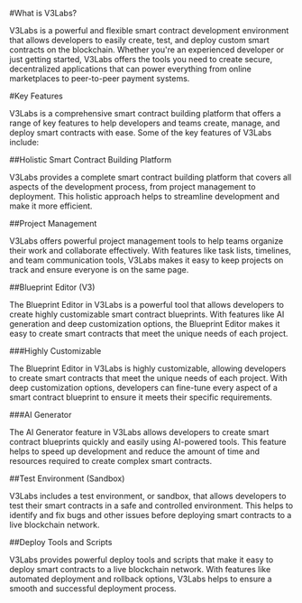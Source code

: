 #What is V3Labs?

V3Labs is a powerful and flexible smart contract development environment that allows developers to easily create, test, and deploy custom smart contracts on the blockchain. Whether you're an experienced developer or just getting started, V3Labs offers the tools you need to create secure, decentralized applications that can power everything from online marketplaces to peer-to-peer payment systems.

#Key Features

V3Labs is a comprehensive smart contract building platform that offers a range of key features to help developers and teams create, manage, and deploy smart contracts with ease. Some of the key features of V3Labs include:

##Holistic Smart Contract Building Platform

V3Labs provides a complete smart contract building platform that covers all aspects of the development process, from project management to deployment. This holistic approach helps to streamline development and make it more efficient.

##Project Management

V3Labs offers powerful project management tools to help teams organize their work and collaborate effectively. With features like task lists, timelines, and team communication tools, V3Labs makes it easy to keep projects on track and ensure everyone is on the same page.

##Blueprint Editor (V3)

The Blueprint Editor in V3Labs is a powerful tool that allows developers to create highly customizable smart contract blueprints. With features like AI generation and deep customization options, the Blueprint Editor makes it easy to create smart contracts that meet the unique needs of each project.

###Highly Customizable

The Blueprint Editor in V3Labs is highly customizable, allowing developers to create smart contracts that meet the unique needs of each project. With deep customization options, developers can fine-tune every aspect of a smart contract blueprint to ensure it meets their specific requirements.

###AI Generator

The AI Generator feature in V3Labs allows developers to create smart contract blueprints quickly and easily using AI-powered tools. This feature helps to speed up development and reduce the amount of time and resources required to create complex smart contracts.

##Test Environment (Sandbox)

V3Labs includes a test environment, or sandbox, that allows developers to test their smart contracts in a safe and controlled environment. This helps to identify and fix bugs and other issues before deploying smart contracts to a live blockchain network.

##Deploy Tools and Scripts

V3Labs provides powerful deploy tools and scripts that make it easy to deploy smart contracts to a live blockchain network. With features like automated deployment and rollback options, V3Labs helps to ensure a smooth and successful deployment process.